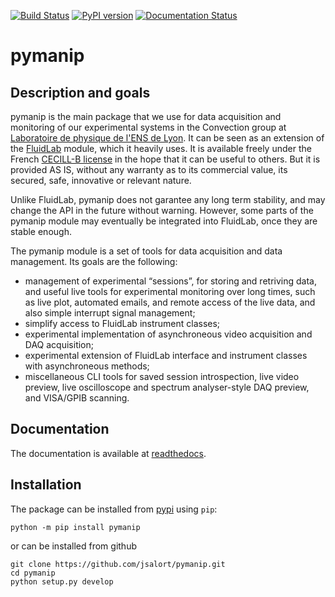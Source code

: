[![Build Status](https://travis-ci.com/jsalort/pymanip.svg?branch=master)](https://travis-ci.com/jsalort/pymanip)
[![PyPI version](https://badge.fury.io/py/pymanip.svg)](https://badge.fury.io/py/pymanip)
[![Documentation Status](https://readthedocs.org/projects/pymanip/badge/?version=latest)](https://pymanip.readthedocs.io/en/latest/?badge=latest)

pymanip
=======

Description and goals
---------------------

pymanip is the main package that we use for data acquisition and monitoring of
our experimental systems in the Convection group at 
[Laboratoire de physique de l'ENS de Lyon](http://www.ens-lyon.fr/PHYSIQUE).
It can be seen as an extension
of the [FluidLab](https://foss.heptapod.net/fluiddyn/fluidlab) module, which it heavily uses.
It is available freely under the French 
[CECILL-B license](https://cecill.info/licences/Licence_CeCILL-B_V1-en.html)
in the hope that it can be useful to others. But it is provided AS IS, without any warranty as to
its commercial value, its secured, safe, innovative or relevant nature.

Unlike FluidLab, pymanip does not garantee any long term stability, and may change the API
in the future without warning.
However, some parts of the pymanip module may eventually be integrated into 
FluidLab, once they are stable enough.

The pymanip module is a set of tools for data acquisition and data management. Its goals are the
following:

- management of experimental “sessions”, for storing and retriving data, and useful live tools for experimental monitoring over long times, such as live plot, automated emails, and remote access of the live data, and also simple interrupt signal management;
- simplify access to FluidLab instrument classes;
- experimental implementation of asynchroneous video acquisition and DAQ acquisition;
- experimental extension of FluidLab interface and instrument classes with asynchroneous methods;
- miscellaneous CLI tools for saved session introspection, live video preview, live oscilloscope and spectrum analyser-style DAQ preview, and VISA/GPIB scanning.

Documentation
-------------

The documentation is available at [readthedocs](https://pymanip.readthedocs.io/en/latest/).

Installation
------------

The package can be installed from [pypi](https://pypi.org/project/pymanip/) using `pip`:

```
python -m pip install pymanip
```

or can be installed from github

```
git clone https://github.com/jsalort/pymanip.git
cd pymanip
python setup.py develop
```

